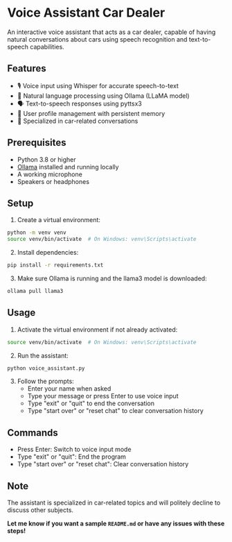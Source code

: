 # Voice Assistant Car Dealer

An interactive voice assistant that acts as a car dealer, capable of having natural conversations about cars using speech recognition and text-to-speech capabilities.

## Features

- 🎙️ Voice input using Whisper for accurate speech-to-text
- 🤖 Natural language processing using Ollama (LLaMA model)
- 🗣️ Text-to-speech responses using pyttsx3
- 👤 User profile management with persistent memory
- 🚗 Specialized in car-related conversations

## Prerequisites

- Python 3.8 or higher
- [Ollama](https://ollama.ai/) installed and running locally
- A working microphone
- Speakers or headphones

## Setup

1. Create a virtual environment:
```bash
python -m venv venv
source venv/bin/activate  # On Windows: venv\Scripts\activate
```

2. Install dependencies:
```bash
pip install -r requirements.txt
```

3. Make sure Ollama is running and the llama3 model is downloaded:
```bash
ollama pull llama3
```

## Usage

1. Activate the virtual environment if not already activated:
```bash
source venv/bin/activate  # On Windows: venv\Scripts\activate
```

2. Run the assistant:
```bash
python voice_assistant.py
```

3. Follow the prompts:
   - Enter your name when asked
   - Type your message or press Enter to use voice input
   - Type "exit" or "quit" to end the conversation
   - Type "start over" or "reset chat" to clear conversation history

## Commands

- Press Enter: Switch to voice input mode
- Type "exit" or "quit": End the program
- Type "start over" or "reset chat": Clear conversation history

## Note

The assistant is specialized in car-related topics and will politely decline to discuss other subjects.

**Let me know if you want a sample `README.md` or have any issues with these steps!**